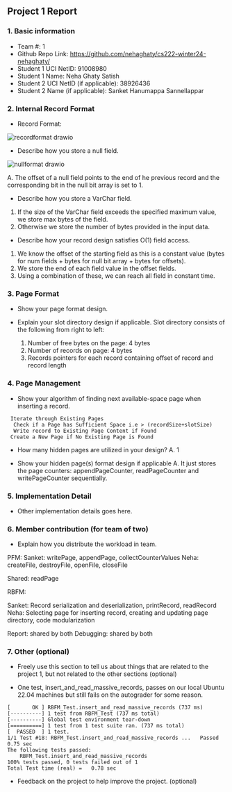 ## Project 1 Report


### 1. Basic information
 - Team #: 1
 - Github Repo Link: https://github.com/nehaghaty/cs222-winter24-nehaghaty/
 - Student 1 UCI NetID: 91008980
 - Student 1 Name: Neha Ghaty Satish
 - Student 2 UCI NetID (if applicable): 38926436
 - Student 2 Name (if applicable): Sanket Hanumappa Sannellappar


### 2. Internal Record Format
- Record Format:

![recordformat drawio](https://github.com/nehaghaty/cs222-winter24-nehaghaty/assets/25128989/50c3f87a-12bd-48c0-8ee8-e3431186f2e9)


- Describe how you store a null field.

![nullformat drawio](https://github.com/nehaghaty/cs222-winter24-nehaghaty/assets/25128989/1434a976-0f18-46b5-a52a-1667e54052e4)

A. The offset of a null field points to the end of he previous record and the corresponding bit in the null bit array is set to 1.

- Describe how you store a VarChar field.

1. If the size of the VarChar field exceeds the specified maximum value, we store max bytes of the field.
2. Otherwise we store the number of bytes provided in the input data.

- Describe how your record design satisfies O(1) field access.
 1. We know the offset of the starting field as this is a constant value (bytes for num fields + bytes for null bit array + bytes for offsets).
 2. We store the end of each field value in the offset fields.
 3. Using a combination of these, we can reach all field in constant time.

### 3. Page Format
- Show your page format design.



- Explain your slot directory design if applicable.
   Slot directory consists of the following from right to left:
  1. Number of free bytes on the page: 4 bytes
  2. Number of records on page: 4 bytes
  3. Records pointers for each record containing offset of record and record length   


### 4. Page Management
- Show your algorithm of finding next available-space page when inserting a record.

```
 Iterate through Existing Pages
  Check if a Page has Sufficient Space i.e > (recordSize+slotSize)
  Write record to Existing Page Content if Found
 Create a New Page if No Existing Page is Found
```
   
            

- How many hidden pages are utilized in your design?
  A. 1 



- Show your hidden page(s) format design if applicable
  A. It just stores the page counters: appendPageCounter, readPageCounter and writePageCounter sequentially.



### 5. Implementation Detail
- Other implementation details goes here.



### 6. Member contribution (for team of two)
- Explain how you distribute the workload in team.

PFM: 
Sanket:  writePage, appendPage, collectCounterValues
Neha: createFile, destroyFile, openFile, closeFile

Shared: readPage

RBFM: 

Sanket: Record serialization and deserialization, printRecord, readRecord
Neha: Selecting page for inserting record, creating and updating page directory, code modularization

Report: shared by both
Debugging: shared by both

### 7. Other (optional)
- Freely use this section to tell us about things that are related to the project 1, but not related to the other sections (optional)

- One test, insert_and_read_massive_records, passes on our local Ubuntu 22.04 machines but still fails on the autograder for some reason. 

```
[       OK ] RBFM_Test.insert_and_read_massive_records (737 ms)
[----------] 1 test from RBFM_Test (737 ms total)
[----------] Global test environment tear-down
[==========] 1 test from 1 test suite ran. (737 ms total)
[  PASSED  ] 1 test.
1/1 Test #18: RBFM_Test.insert_and_read_massive_records ...   Passed    0.75 sec
The following tests passed:
	RBFM_Test.insert_and_read_massive_records
100% tests passed, 0 tests failed out of 1
Total Test time (real) =   0.78 sec

  ```


- Feedback on the project to help improve the project. (optional)
